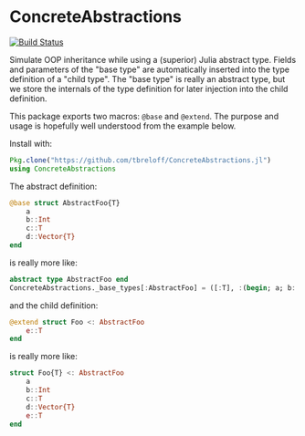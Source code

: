 # ConcreteAbstractions

[![Build Status](https://travis-ci.org/tbreloff/ConcreteAbstractions.jl.svg?branch=master)](https://travis-ci.org/tbreloff/ConcreteAbstractions.jl)

Simulate OOP inheritance while using a (superior) Julia abstract type.  Fields and parameters of the "base type" are automatically inserted into the type definition of a "child type".  The "base type" is really an abstract type, but we store the internals of the type definition for later injection into the child definition.

This package exports two macros: `@base` and `@extend`.  The purpose and usage is hopefully well understood from the example below.

Install with:

```julia
Pkg.clone("https://github.com/tbreloff/ConcreteAbstractions.jl")
using ConcreteAbstractions
```

The abstract definition:

```julia
@base struct AbstractFoo{T}
    a
    b::Int
    c::T
    d::Vector{T}
end
```

is really more like:

```julia
abstract type AbstractFoo end
ConcreteAbstractions._base_types[:AbstractFoo] = ([:T], :(begin; a; b::Int; c::T; d::Vector{T}; end))
```

and the child definition:

```julia
@extend struct Foo <: AbstractFoo
    e::T
end
```

is really more like:

```julia
struct Foo{T} <: AbstractFoo
    a
    b::Int
    c::T
    d::Vector{T}
    e::T
end
```
